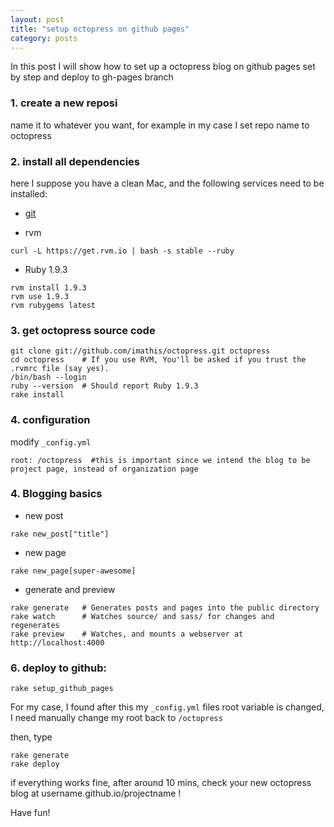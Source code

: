 ```yaml
---
layout: post
title: "setup octopress on github pages"
category: posts
---
```





In this post I will show how to set up a octopress blog on github pages set by step and deploy to gh-pages branch

### 1. create a new reposi

name it to whatever you want, for example in my case I set repo name to octopress

### 2. install all dependencies

here I suppose you have a clean Mac, and the following services need to be installed:

- [git](http://git-scm.com/)

- rvm 

```
curl -L https://get.rvm.io | bash -s stable --ruby
```

- Ruby 1.9.3

```
rvm install 1.9.3
rvm use 1.9.3
rvm rubygems latest
```

### 3. get octopress source code

```
git clone git://github.com/imathis/octopress.git octopress
cd octopress    # If you use RVM, You'll be asked if you trust the .rvmrc file (say yes).
/bin/bash --login
ruby --version  # Should report Ruby 1.9.3
rake install
```


### 4. configuration

modify ```_config.yml```

```
root: /octopress  #this is important since we intend the blog to be project page, instead of organization page
```


### 4. Blogging basics

- new post
```
rake new_post["title"]
```

- new page

```
rake new_page[super-awesome]
```

- generate and preview

```
rake generate   # Generates posts and pages into the public directory
rake watch      # Watches source/ and sass/ for changes and regenerates
rake preview    # Watches, and mounts a webserver at http://localhost:4000
```




### 6. deploy to github:

```
rake setup_github_pages
```

For my case, I found after this my ```_config.yml``` files root variable is changed, I need manually change my root back to ```/octopress```

then, type

```
rake generate
rake deploy

```


if everything works fine, after around 10 mins, check your new octopress blog at username.github.io/projectname !


Have fun!